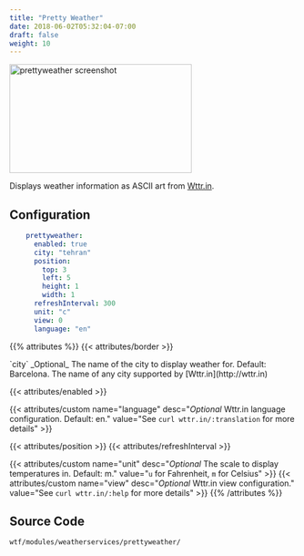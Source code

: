 ```yaml
---
title: "Pretty Weather"
date: 2018-06-02T05:32:04-07:00
draft: false
weight: 10
---
```


<img class="screenshot" src="/imgs/modules/prettyweather.png" width="320" height="191" alt="prettyweather screenshot" />

Displays weather information as ASCII art from [Wttr.in](http://wttr.in).

## Configuration

```yaml
    prettyweather:
      enabled: true
      city: "tehran"
      position:
        top: 3
        left: 5
        height: 1
        width: 1
      refreshInterval: 300
      unit: "c"
      view: 0
      language: "en"
```

{{% attributes %}}
  {{< attributes/border >}}

  <tr>
    <td>`city`</td>
    <td>_Optional_ The name of the city to display weather for. Default: Barcelona.</td>
    <td>The name of any city supported by [Wttr.in](http://wttr.in)</td>
  </tr>

  {{< attributes/enabled >}}

  {{< attributes/custom name="language" desc="_Optional_ Wttr.in language configuration. Default: en." value="See `curl wttr.in/:translation` for more details" >}}

  {{< attributes/position >}}
  {{< attributes/refreshInterval >}}

  {{< attributes/custom name="unit" desc="_Optional_ The scale to display temperatures in. Default: m." value="`u` for Fahrenheit, `m` for Celsius" >}}
  {{< attributes/custom name="view" desc="_Optional_ Wttr.in view configuration." value="See `curl wttr.in/:help` for more details" >}}
{{% /attributes %}}

## Source Code

```bash
wtf/modules/weatherservices/prettyweather/
```
